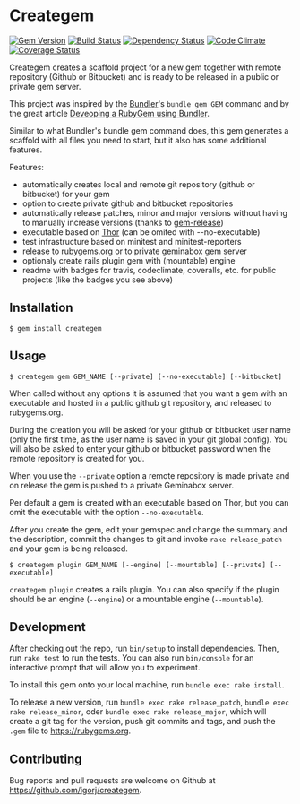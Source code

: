 # Creategem

[![Gem Version](http://img.shields.io/gem/v/creategem.svg)][gem]
[![Build Status](http://img.shields.io/travis/igorj/creategem.svg)][travis]
[![Dependency Status](http://img.shields.io/gemnasium/igorj/creategem.svg)][gemnasium]
[![Code Climate](http://img.shields.io/codeclimate/github/igorj/creategem.svg)][codeclimate]
[![Coverage Status](http://img.shields.io/coveralls/igorj/creategem.svg)][coveralls]

[gem]: https://rubygems.org/gems/creategem
[travis]: http://travis-ci.org/igorj/creategem
[gemnasium]: https://gemnasium.com/igorj/creategem
[codeclimate]: https://codeclimate.com/github/igorj/creategem
[coveralls]: https://coveralls.io/r/igorj/creategem

Creategem creates a scaffold project for a new gem together with remote repository (Github or Bitbucket) and is ready to be released in a public or private gem server.  
 
This project was inspired by the [Bundler](http://bundler.io)'s `bundle gem GEM` command and by the great article [Deveoping a RubyGem using Bundler](https://github.com/radar/guides/blob/master/gem-development.md).

Similar to what Bundler's bundle gem command does, this gem generates a scaffold with all files you need to start, but it also has some additional features.
 
Features:
- automatically creates local and remote git repository (github or bitbucket) for your gem 
- option to create private github and bitbucket repositories
- automatically release patches, minor and major versions without having to manually increase versions (thanks to [gem-release](https://github.com/svenfuchs/gem-release))
- executable based on [Thor](http://whatisthor.com) (can be omited with --no-executable)
- test infrastructure based on minitest and minitest-reporters
- release to rubygems.org or to private geminabox gem server
- optionaly create rails plugin gem with (mountable) engine
- readme with badges for travis, codeclimate, coveralls, etc. for public projects (like the badges you see above)
 

## Installation

    $ gem install creategem


## Usage

    $ creategem gem GEM_NAME [--private] [--no-executable] [--bitbucket]
    
When called without any options it is assumed that you want a gem with an executable and hosted in a public github git repository, and released to rubygems.org. 
    
During the creation you will be asked for your github or bitbucket user name (only the first time, as the user name is saved in your git global config). You will also be asked to enter your github or bitbucket password when the remote repository is created for you. 
    
When you use the `--private` option a remote repository is made private and on release the gem is pushed to a private Geminabox server. 
    
Per default a gem is created with an executable based on Thor, but you can omit the executable with the option `--no-executable`. 

After you create the gem, edit your gemspec and change the summary and the description, commit the changes to git and invoke `rake release_patch` and your gem is being released. 


    $ creategem plugin GEM_NAME [--engine] [--mountable] [--private] [--executable] 

`creategem plugin` creates a rails plugin. You can also specify if the plugin should be an engine (`--engine`) or a mountable engine (`--mountable`). 
    

## Development

After checking out the repo, run `bin/setup` to install dependencies. Then, run `rake test` to run the tests. You can also run `bin/console` for an interactive prompt that will allow you to experiment.

To install this gem onto your local machine, run `bundle exec rake install`. 

To release a new version, run `bundle exec rake release_patch`, `bundle exec rake release_minor`, oder `bundle exec rake release_major`, 
which will create a git tag for the version, push git commits and tags, and push the `.gem` file to https://rubygems.org.

## Contributing

Bug reports and pull requests are welcome on Github at https://github.com/igorj/creategem.


